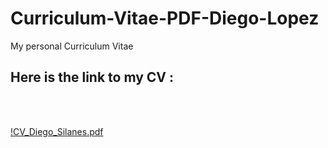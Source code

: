 # Curriculum-Vitae-PDF-Diego-Lopez
My personal Curriculum Vitae
## Here is the link to my CV :

<br>
<br>

[!CV_Diego_Silanes.pdf](https://github.com/user-attachments/files/17293835/CV_Diego_Silanes.pdf)



<br>
<br>



